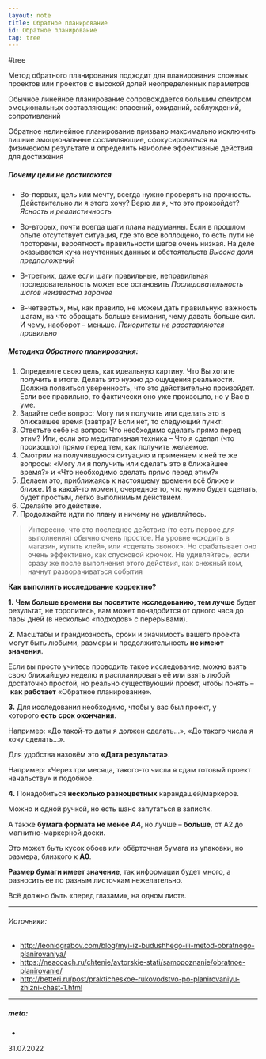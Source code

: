 ```yaml
---
layout: note
title: Обратное планирование
id: Обратное планирование
tag: tree
---
```

#tree

Метод обратного планирования подходит для планирования сложных проектов или проектов с высокой долей неопределенных параметров

Обычное линейное планирование сопровождается большим спектром эмоциональных составляющих: опасений, ожиданий, заблуждений, сопротивлений

Обратное нелинейное планирование призвано максимально исключить лишние эмоциональные составляющие, сфокусироваться на физическом результате и определить наиболее эффективные действия для достижения

##### Почему цели не достигаются
- Во-первых, цель или мечту, всегда нужно проверять на прочность. Действительно ли я этого хочу? Верю ли я, что это произойдет?
	*Ясность и реалистичность*

- Во-вторых, почти всегда шаги плана надуманны. Если в прошлом опыте отсутствует ситуация, где это все воплощено, то есть пути не проторены, вероятность правильности шагов очень низкая. На деле оказывается куча неучтенных данных и обстоятельств
	*Высока доля предположений*

- В-третьих, даже если шаги правильные, неправильная последовательность может все остановить
	*Последовательность шагов неизвестна заранее*

- В-четвертых, мы, как правило, не можем дать правильную важность шагам, на что обращать больше внимания, чему давать больше сил. И чему, наоборот – меньше.
	*Приоритеты не расставляются правильно*

##### Методика Обратного планирования:

1.  Определите свою цель, как идеальную картину. Что Вы хотите получить в итоге. Делать это нужно до ощущения реальности. Должна появиться уверенность, что это действительно произойдет. Если все правильно, то фактически оно уже произошло, но у Вас в уме.
2.  Задайте себе вопрос: Могу ли я получить или сделать это в ближайшее время (завтра)? Если нет, то следующий пункт:
3.  Ответьте себе на вопрос: Что необходимо сделать прямо перед этим? Или, если это медитативная техника – Что я сделал (что произошло) прямо перед тем, как получить желаемое.
4.  Смотрим на получившуюся ситуацию и применяем к ней те же вопросы: «Могу ли я получить или сделать это в ближайшее время?» и «Что необходимо сделать прямо перед этим?»
5.  Делаем это, приближаясь к настоящему времени всё ближе и ближе. И в какой-то момент, очередное то, что нужно будет сделать, будет простым, легко выполнимым действием.
6.  Сделайте это действие.
7.  Продолжайте идти по плану и ничему не удивляйтесь.

>Интересно, что это последнее действие (то есть первое для выполнения) обычно очень простое. На уровне «сходить в магазин, купить клей», или «сделать звонок». Но срабатывает оно очень эффективно, как спусковой крючок. Не удивляйтесь, если сразу же после выполнения этого действия, как снежный ком, начнут разворачиваться события



**Как выполнить исследование корректно?**

**1.** **Чем больше времени вы посвятите исследованию, тем лучше** будет результат, не торопитесь, вам может понадобится от одного часа до пары дней (в несколько «подходов» с перерывами).

**2.** Масштабы и грандиозность, сроки и значимость вашего проекта могут быть любыми, размеры и продолжительность **не имеют значения**.

Если вы просто учитесь проводить такое исследование, можно взять свою ближайшую неделю и распланировать её или взять любой достаточно простой, но реально существующий проект, чтобы понять – **как работает** «Обратное планирование».

**3.** Для исследования необходимо, чтобы у вас был проект, у которого **есть срок окончания**.

Например: «До такой-то даты я должен сделать...», «До такого числа я хочу сделать...».

Для удобства назовём это **«Дата результата»**.

Например: «Через три месяца, такого-то числа я сдам готовый проект начальству» и подобное.

**4.** Понадобиться **несколько разноцветных** карандашей/маркеров.

Можно и одной ручкой, но есть шанс запутаться в записях.

А также **бумага формата не менее А4**, но лучше – **больше**, от А2 до магнитно-маркерной доски.

Это может быть кусок обоев или обёрточная бумага из упаковки, но размера, близкого к **А0**.  

**Размер бумаги имеет значение**, так информации будет много, а разносить ее по разным листочкам нежелательно.

Всё должно быть «перед глазами», на одном листе.







---
###### Источники:
- http://leonidgrabov.com/blog/myi-iz-budushhego-ili-metod-obratnogo-planirovaniya/
- https://neacoach.ru/chtenie/avtorskie-stati/samopoznanie/obratnoe-planirovanie/
- http://betteri.ru/post/prakticheskoe-rukovodstvo-po-planirovaniyu-zhizni-chast-1.html

  

 




















___
##### meta:
-   
31.07.2022  

